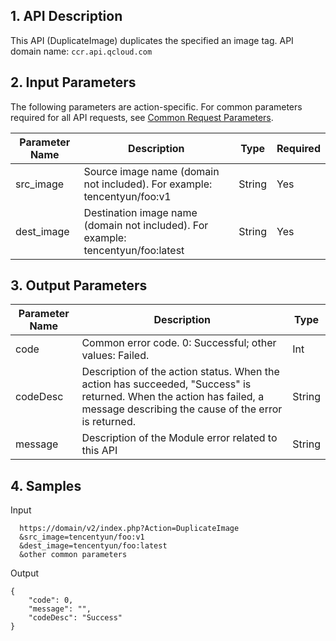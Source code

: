 ## 1. API Description
This API (DuplicateImage) duplicates the specified an image tag.
API domain name: `ccr.api.qcloud.com`

## 2. Input Parameters
The following parameters are action-specific. For common parameters required for all API requests, see [Common Request Parameters](https://intl.cloud.tencent.com/document/api/457/9463).

| Parameter Name | Description | Type | Required | 
|---------|---------|---------|---------
| src_image | Source image name (domain not included). For example: tencentyun/foo:v1 | String | Yes |wf 
| dest_image | Destination image name (domain not included). For example: tencentyun/foo:latest | String | Yes |

## 3. Output Parameters
 
| Parameter Name | Description | Type | 
|---------|---------|---------|
| code | Common error code. 0: Successful; other values: Failed. | Int | 
| codeDesc | Description of the action status. When the action has succeeded, "Success" is returned. When the action has failed, a message describing the cause of the error is returned. | String |
| message | Description of the Module error related to this API | String |

## 4. Samples
Input

```
  https://domain/v2/index.php?Action=DuplicateImage
  &src_image=tencentyun/foo:v1
  &dest_image=tencentyun/foo:latest  
  &other common parameters
```
Output

```
{
    "code": 0,
    "message": "", 
    "codeDesc": "Success"
}

```